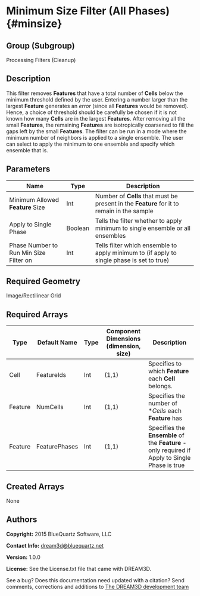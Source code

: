 Minimum Size Filter (All Phases) {#minsize}
======

## Group (Subgroup) ##
Processing Filters (Cleanup)

## Description ##
This filter removes **Features** that have a total number of **Cells** below the minimum threshold defined by the user. Entering a number larger than the largest **Feature** generates an _error_ (since all **Features** would be removed). Hence, a choice of threshold should be carefully be chosen if it is not known how many **Cells** are in the largest **Features**. After removing all the small **Features**, the remaining **Features** are isotropically coarsened to fill the gaps left by the small **Features**.
The filter can be run in a mode where the minimum number of neighbors is applied to a single ensemble.  The user can select to apply the minimum to one ensemble and specify which ensemble that is.

## Parameters ##
| Name | Type | Description |
|------|------|-------------|
| Minimum Allowed **Feature** Size | Int | Number of **Cells** that must be present in the **Feature** for it to remain in the sample |
| Apply to Single Phase | Boolean | Tells the filter whether to apply minimum to single ensemble or all ensembles |
| Phase Number to Run Min Size Filter on | Int | Tells filter which ensemble to apply minimum to (if apply to single phase is set to true) |

## Required Geometry ##
Image/Rectilinear Grid

## Required Arrays ##
| Type | Default Name | Type | Component Dimensions (dimension, size) | Description |
|------|--------------|-------------|---------|-----|
| Cell | FeatureIds | Int | (1,1) | Specifies to which **Feature** each **Cell** belongs. |
| Feature | NumCells | Int | (1,1) | Specifies the number of **Cells* each **Feature** has |
| Feature | FeaturePhases | Int | (1,1) | Specifies the **Ensemble** of the **Feature** - only required if Apply to Single Phase is true  |

## Created Arrays ##
None

## Authors ##

**Copyright:** 2015 BlueQuartz Software, LLC

**Contact Info:** dream3d@bluequartz.net

**Version:** 1.0.0

**License:**  See the License.txt file that came with DREAM3D.




See a bug? Does this documentation need updated with a citation? Send comments, corrections and additions to [The DREAM3D development team](mailto:dream3d@bluequartz.net?subject=Documentation%20Correction)

